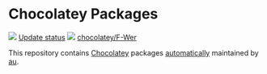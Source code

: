 
# Chocolatey Packages
[![](https://ci.appveyor.com/api/projects/status/github/F-Wer/ChocoPackages?svg=true)](https://ci.appveyor.com/project/F-Wer/ChocoPackages)
[Update status](https://gist.github.com/F-Wer/73630a76805feb09fa5df27758acb1c2)
[![](http://transparent-favicon.info/favicon.ico)](#)
[chocolatey/F-Wer](https://chocolatey.org/profiles/F-Wer)

This repository contains [Chocolatey](http://chocolatey.org) packages [automatically](https://chocolatey.org/docs/automatic-packages) maintained by [au](https://github.com/majkinetor/au).